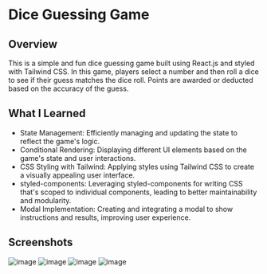 # Dice Guessing Game 
## Overview
This is a simple and fun dice guessing game built using React.js and styled with Tailwind CSS. In this game, players select a number and then roll a dice to see if their guess matches the dice roll. Points are awarded or deducted based on the accuracy of the guess.

## What I Learned
- State Management: Efficiently managing and updating the state to reflect the game's logic.
- Conditional Rendering: Displaying different UI elements based on the game's state and user interactions.
- CSS Styling with Tailwind: Applying styles using Tailwind CSS to create a visually appealing user interface.
- styled-components: Leveraging styled-components for writing CSS that's scoped to individual components, leading to better maintainability and modularity.
- Modal Implementation: Creating and integrating a modal to show instructions and results, improving user experience.

## Screenshots
![image](https://github.com/devensinghbhagtani/Dealing-with-React/assets/67409912/03c4e9af-77be-46aa-aaf1-471d43c7cd19)
![image](https://github.com/devensinghbhagtani/Dealing-with-React/assets/67409912/600dd6d4-45c7-4a99-aae0-a0290819dd2a)
![image](https://github.com/devensinghbhagtani/Dealing-with-React/assets/67409912/0e2f0980-95c0-4dab-8afc-2f742676d760)
![image](https://github.com/devensinghbhagtani/Dealing-with-React/assets/67409912/75cc50ec-0284-4d04-a571-da1a32981be4)
